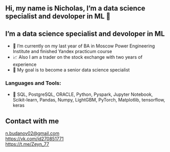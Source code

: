 ## Hi, my name is Nicholas, I’m a data science specialist and devoloper in ML 👋
##  I’m a data science specialist and devoloper in ML
- 📖 I’m currently on my last year of BA in Moscow Power Engineering Institute and finished Yandex practicum course
- 📈 Also I am a trader on the stock exchange with two years of experience
- 📍 My goal is to become a senior data science specialist
###  Languages and Tools:<br>
- 🔭 SQL, PostgreSQL, ORACLE, Python, Pyspark, Jupyter Notebook, Scikit-learn, Pandas, Numpy, LightGBM, PyTorch, Matplotlib, tensorflow, keras
## Contact with me
n.budanov02@gmail.com<br>
https://vk.com/id270851771<br>
https://t.me/Zeyn_77<br>


<!--
**BudanovNikolay/BudanovNikolay** is a ✨ _special_ ✨ repository because its `README.md` (this file) appears on your GitHub profile.

Here are some ideas to get you started:



- 🔭 I’m a data science specialist
- 🌱 I’m currently learning ...
- 👯 I’m looking to collaborate on ...
- 🤔 I’m looking for help with ...
- 💬 Ask me about ...
- 📫 How to reach me: ...
- 😄 Pronouns: ...
- ⚡ Fun fact: ...
-->
